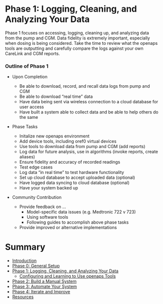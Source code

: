 # Phase 1: Logging, Cleaning, and Analyzing Your Data

Phase 1 focuses on accessing, logging, cleaning up, and analyzing data from the pump and CGM. Data fidelity is extremely important, especially when dosing is being considered. Take the time to review what the openaps tools are outputting and carefully compare the logs against your own CareLink and CGM reports.

### Outline of Phase 1

* Upon Completion
    * Be able to download, record, and recall data logs from pump and CGM
    * Be able to download “real time” data
    * Have data being sent via wireless connection to a cloud database for user access
    * Have built a system able to collect data and be able to help others do the same


* Phase Tasks
    * Initalize new openaps environment
    * Add device tools, including oref0 virtual devices
    * Use tools to download data from pump and CGM (add reports)
    * Log data for future analysis, use in algorithms (invoke reports, create aliases)
    * Ensure fidelity and accuracy of recorded readings
    * Test edge cases
    * Log data “in real time” to test hardware functionality
    * Set up cloud database to accept uploaded data (optional)
    * Have logged data syncing to cloud database (optional)
    * Have your system backed up


* Community Contribution
    * Provide feedback on ...
        * Model-specific data issues (e.g. Medtronic 722 v 723)
        * Using software tools
        * Following guides to accomplish above phase tasks
    * Provide improved or alternative implementations

# Summary

* [Introduction](README.md)
* [Phase 0: General Setup](../../docs/getting-started/setup.md)
* [Phase 1: Logging, Cleaning, and Analyzing Your Data](../../docs/Log-clean-analyze-with-openaps-tools/log-clean-analyze.md)
   * [Configuring and Learning to Use openaps Tools](../../docs/Log-clean-analyze-with-openaps-tools/using.md)
* [Phase 2: Build a Manual System](../../docs/Build-manual-system/considerations.md)
* [Phase 3: Automate Your System](../../docs/Automate-system/considerations.md)
* [Phase 4: Iterate and Improve](../../docs/Iterate-improve/improvement-projects.md)
* [Resources](../../docs/Resources/resources.md)
